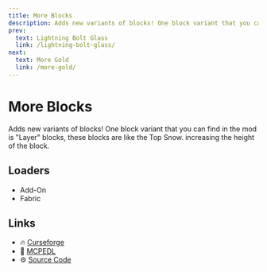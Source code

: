 ```yaml
---
title: More Blocks
description: Adds new variants of blocks! One block variant that you can find in the mod is "Layer" blocks, these blocks are like the Top Snow. increasing the height of the block.
prev:
  text: Lightning Bolt Glass
  link: /lightning-bolt-glass/
next:
  text: More Gold
  link: /more-gold/
---
```


# More Blocks

Adds new variants of blocks! One block variant that you can find in the mod is "Layer" blocks, these blocks are like the Top Snow. increasing the height of the block.

## Loaders

- Add-On
- Fabric

## Links

- :fire: [Curseforge](https://www.curseforge.com/minecraft-bedrock/addons/more-block)
- :wrench: [MCPEDL](https://mcpedl.com/more-block/)
- :gear: [Source Code](https://github.com/legopitstop/Addons)
